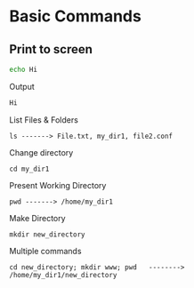 # Basic Commands

## Print to screen
````bash
echo Hi  
 ````
 Output
 ````bash
Hi  
 ````

List Files & Folders

    ls -------> File.txt, my_dir1, file2.conf

Change directory

    cd my_dir1

Present Working Directory

    pwd -------> /home/my_dir1

Make Directory

    mkdir new_directory

Multiple commands

    cd new_directory; mkdir www; pwd   --------> /home/my_dir1/new_directory

